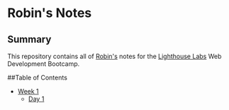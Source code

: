 # Robin's Notes

## Summary

This repository contains all of [Robin's](https://github.com/Musthaver) notes for the [Lighthouse Labs](https://lighthouselabs.ca/) Web Development Bootcamp.

##Table of Contents
* [Week 1](/Week_1)
  * [Day 1](/Week_1/Day_1)